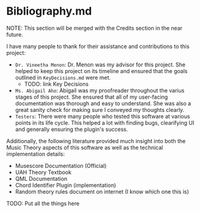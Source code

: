 # Bibliography.md
NOTE: This section will be merged with the Credits section in the near future.

I have many people to thank for their assistance and contributions to this project:
- `Dr. Vineetha Menon`: Dr. Menon was my advisor for this project. She helped to keep this project on its timeline and ensured that the goals outlined in `KeyDecisions.md` were met.
    - TODO: link Key Decisions
- `Ms. Abigail Aho`: Abigail was my proofreader throughout the varius stages of this project. She ensured that all of my user-facing documentation was thorough and easy to understand. She was also a great sanity check for making sure I conveyed my thoughts clearly.
- `Testers`: There were many people who tested this software at various points in its life cycle. This helped a lot with finding bugs, clearifying UI and generally ensuring the plugin's success.

Additionally, the following literature provided much insight into both the Music Theory aspects of this software as well as the technical implementation details:
- Musescore Documentation (Official)
- UAH Theory Textbook
- QML Documentation
- Chord Identifier Plugin (implementation)
- Random theory rules document on internet (I know which one this is)

TODO: Put all the things here
